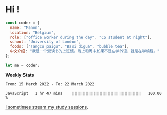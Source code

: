 # Hi !

``` javascript
const coder = {
  name: "Manon",
  location: "Belgium",
  role: ["office worker during the day", "CS student at night"],
  school: "University of London",
  foods: ["Tangcu paigu", "Basi digua", "bubble tea"],
  中文介绍: "我是一个爱读书的上班族。晚上和周末如果不是在学外语，就是在学编程。"
};

let me = coder;

```

**Weekly Stats**

<!--START_SECTION:waka-->

```text
From: 15 March 2022 - To: 22 March 2022

JavaScript   1 hr 47 mins    ⣿⣿⣿⣿⣿⣿⣿⣿⣿⣿⣿⣿⣿⣿⣿⣿⣿⣿⣿⣿⣿⣿⣿⣿⣿   100.00 %
```

<!--END_SECTION:waka-->

[I sometimes stream my study sessions](https://www.youtube.com/channel/UCX7Y8c3elaV--WNh5-vjFDA).
